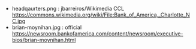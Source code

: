 - headqaurters.png : jbarreiros/Wikimedia CCL https://commons.wikimedia.org/wiki/File:Bank_of_America,_Charlotte_NC.jpg
- brian-moynihan.jpg : official https://newsroom.bankofamerica.com/content/newsroom/executive-bios/brian-moynihan.html
